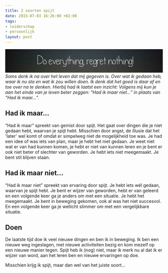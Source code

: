 ```yaml
---
title: 2 soorten spijt
date: 2015-07-03 16:26:00 +02:00
tags:
- leiderschap
- persoonlijk
layout: post
---
```


![Do Everything Regret nothing](/content/images/2015/07/Do-everything-regret-nothing-klein7.jpg)
*Soms denk ik na over het leven dat mij gegeven is. Over wat ik gedaan heb, waar ik nu sta en wat ik zou willen doen. Ik denk dat het goed is daar af en toe over na te denken. Hierbij had ik laatst een inzicht: Volgens mij kun je aan het einde van je leven beter zeggen: “Had ik maar niet…” in plaats van “Had ik maar…”.*

## Had ik maar…
“Had ik maar” spreekt van gemist door spijt. Het gaat over dingen die je niet gedaan hebt, waarvan je spijt hebt. Misschien door angst, de illusie dat het 'later' wel komt of omdat er simpelweg niet de mogelijkheid toe was. Je had een idee of was iets van plan, maar je hebt het niet gedaan. Je weet niet wat er van had kunnen komen, je hebt er niet van kunnen leren en je bent er ook niet beter of slechter van geworden. Je hebt iets niet meegemaakt. Je bent stil blijven staan.

## Had ik maar niet…
“Had ik maar niet” spreekt van ervaring door spijt. Je hebt iets wél gedaan, waarvan je spijt hebt. Je bent er wijzer van geworden, hebt er van geleerd en een volgende keer ga je anders om met een situatie. Je hebt het meegemaakt. Je bent in beweging gekomen, ook al was het niet succesvol. En een volgende keer ga je wellicht slimmer om met een vergelijkbare situatie.

## Doen
De laatste tijd doe ik veel nieuwe dingen en ben ik in beweging. Ik ben een nieuwe weg ingeslagen, met nieuwe activiteiten bezig en kom mezelf op een nieuwe manier tegen. Spijt heb ik (nog) niet, maar ik merk nu al dat ik er wijzer van word, aan het leren ben en nieuwe ervaringen op doe.

Misschien krijg ik spijt, maar dan wel van het juiste soort...
